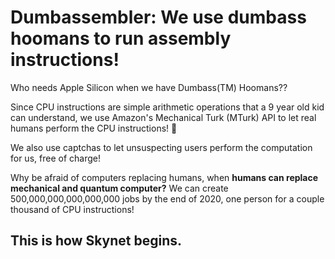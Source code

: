 # Dumbassembler: We use dumbass hoomans to run assembly instructions!

Who needs Apple Silicon when we have Dumbass(TM) Hoomans??

Since CPU instructions are simple arithmetic operations that a 9 year old kid can understand, we use Amazon's Mechanical Turk (MTurk) API to let real humans perform the CPU instructions! 💯

We also use captchas to let unsuspecting users perform the computation for us, free of charge!

Why be afraid of computers replacing humans, when **humans can replace mechanical and quantum computer?** We can create 500,000,000,000,000,000 jobs by the end of 2020, one person for a couple thousand of CPU instructions!

## This is how Skynet begins.


